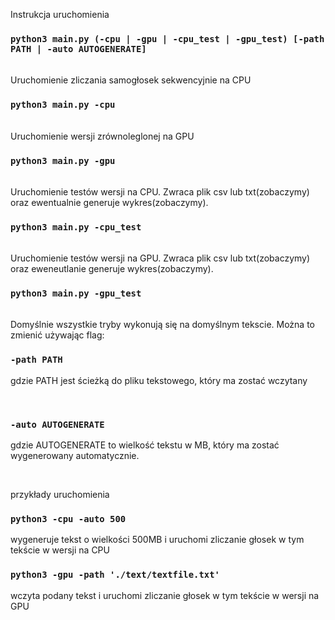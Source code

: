 Instrukcja uruchomienia

### `python3 main.py (-cpu | -gpu | -cpu_test | -gpu_test) [-path PATH | -auto AUTOGENERATE]`
<br/>
Uruchomienie zliczania samogłosek sekwencyjnie na CPU

### `python3 main.py -cpu`
<br/>
Uruchomienie wersji zrównoleglonej na GPU

### `python3 main.py -gpu`
<br/>
Uruchomienie testów wersji na CPU. Zwraca plik csv lub txt(zobaczymy) oraz ewentualnie generuje wykres(zobaczymy).

### `python3 main.py -cpu_test`
<br/>
Uruchomienie testów wersji na GPU. Zwraca plik csv lub txt(zobaczymy) oraz eweneutlanie generuje wykres(zobaczymy).

### `python3 main.py -gpu_test`
<br/>
Domyślnie wszystkie tryby wykonują się na domyślnym tekscie. Można to zmienić używając flag:

<br/>

### `-path PATH`
gdzie PATH jest ścieżką do pliku tekstowego, który ma zostać wczytany

<br/>

### `-auto AUTOGENERATE`
gdzie AUTOGENERATE to wielkość tekstu w MB, który ma zostać wygenerowany automatycznie.

<br/>

przykłady uruchomienia
<br/>

### `python3 -cpu -auto 500`
wygeneruje tekst o wielkości 500MB i uruchomi zliczanie głosek w tym tekście w wersji na CPU

### `python3 -gpu -path './text/textfile.txt'`
wczyta podany tekst i uruchomi zliczanie głosek w tym tekście w wersji na GPU

